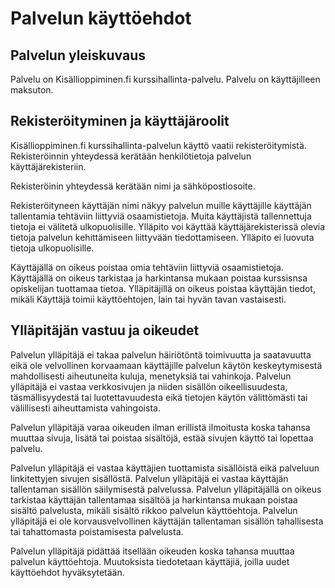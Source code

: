 # Palvelun käyttöehdot
 

## Palvelun yleiskuvaus
Palvelu on Kisällioppiminen.fi kurssihallinta-palvelu. Palvelu on käyttäjilleen maksuton. 

## Rekisteröityminen ja käyttäjäroolit
Kisällioppiminen.fi kurssihallinta-palvelun käyttö vaatii rekisteröitymistä. Rekisteröinnin yhteydessä kerätään henkilötietoja palvelun käyttäjärekisteriin.

Rekisteröinin yhteydessä kerätään nimi ja sähköpostiosoite.

Rekisteröityneen käyttäjän nimi näkyy palvelun muille käyttäjille käyttäjän tallentamia tehtäviin liittyviä osaamistietoja. Muita käyttäjistä tallennettuja tietoja ei välitetä ulkopuolisille. Ylläpito voi käyttää käyttäjärekisterissä olevia tietoja palvelun kehittämiseen liittyvään tiedottamiseen. Ylläpito ei luovuta tietoja ulkopuolisille.

Käyttäjällä on oikeus poistaa omia tehtäviin liittyviä osaamistietoja. Käyttäjällä on oikeus tarkistaa ja harkintansa mukaan poistaa kurssisnsa opiskelijan tuottamaa tietoa. Ylläpitäjillä on oikeus poistaa käyttäjän tiedot, mikäli Käyttäjä toimii käyttöehtojen, lain tai hyvän tavan vastaisesti.

## Ylläpitäjän vastuu ja oikeudet
Palvelun ylläpitäjä ei takaa palvelun häiriötöntä toimivuutta ja saatavuutta eikä ole velvollinen korvaamaan käyttäjille palvelun käytön keskeytymisestä mahdollisesti aiheutuneita kuluja, menetyksiä tai vahinkoja. Palvelun ylläpitäjä ei vastaa verkkosivujen ja niiden sisällön oikeellisuudesta, täsmällisyydestä tai luotettavuudesta eikä tietojen käytön välittömästi tai välillisesti aiheuttamista vahingoista.

Palvelun ylläpitäjä varaa oikeuden ilman erillistä ilmoitusta koska tahansa muuttaa sivuja, lisätä tai poistaa sisältöjä, estää sivujen käyttö tai lopettaa palvelu.

Palvelun ylläpitäjä ei vastaa käyttäjien tuottamista sisällöistä eikä palveluun linkitettyjen sivujen sisällöstä. Palvelun ylläpitäjä ei vastaa käyttäjän tallentaman sisällön säilymisestä palvelussa. Palvelun ylläpitäjällä on oikeus tarkistaa käyttäjän tallentamaa sisältöä ja harkintansa mukaan poistaa sisältö palvelusta, mikäli sisältö rikkoo palvelun käyttöehtoja. Palvelun ylläpitäjä ei ole korvausvelvollinen käyttäjän tallentaman sisällön tahallisesta tai tahattomasta poistamisesta palvelusta.

Palvelun ylläpitäjä pidättää itsellään oikeuden koska tahansa muuttaa palvelun käyttöehtoja. Muutoksista tiedotetaan käyttäjiä, joilla uudet käyttöehdot hyväksytetään.
